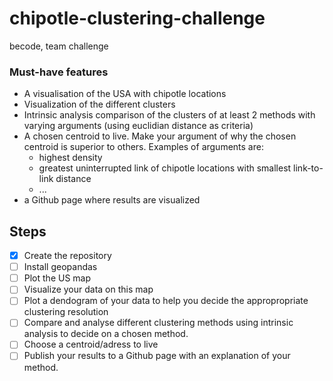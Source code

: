 # chipotle-clustering-challenge
becode, team challenge

### Must-have features

- A visualisation of the USA with chipotle locations
- Visualization of the different clusters
- Intrinsic analysis comparison of the clusters of at least 2 methods with varying arguments (using euclidian distance as criteria)
- A chosen centroid to live. Make your argument of why the chosen centroid is superior to others. Examples of arguments are:
    - highest density
    - greatest uninterrupted link of chipotle locations with smallest link-to-link distance
    - ...
- a Github page where results are visualized

## Steps
- [X]  Create the repository
- [ ]  Install geopandas
- [ ]  Plot the US map
- [ ]  Visualize your data on this map
- [ ]  Plot a dendogram of your data to help you decide the appropropriate clustering resolution
- [ ]  Compare and analyse different clustering methods using intrinsic analysis to decide on a chosen method.
- [ ]  Choose a centroid/adress to live
- [ ]  Publish your results to a Github page with an explanation of your method.
